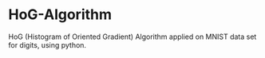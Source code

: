 # HoG-Algorithm
HoG (Histogram of Oriented Gradient) Algorithm applied on MNIST data set for digits, using python.
